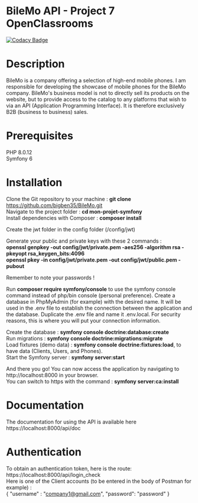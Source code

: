 # BileMo API - Project 7 OpenClassrooms

[![Codacy Badge](https://app.codacy.com/project/badge/Grade/0b8d754e980b47afbb53006c7e672f12)](https://app.codacy.com/gh/bigben35/BileMo/dashboard?utm_source=gh&utm_medium=referral&utm_content=&utm_campaign=Badge_grade)

# Description
BileMo is a company offering a selection of high-end mobile phones.
I am responsible for developing the showcase of mobile phones for the BileMo company. BileMo's business model is not to directly sell its products on the website, but to provide access to the catalog to any platforms that wish to via an API (Application Programming Interface). It is therefore exclusively B2B (business to business) sales.

# Prerequisites
PHP 8.0.12  
Symfony 6

# Installation
Clone the Git repository to your machine : **git clone** https://github.com/bigben35/BileMo.git  
Navigate to the project folder : **cd mon-projet-symfony**  
Install dependencies with Composer : **composer install**  

Create the jwt folder in the config folder (/config/jwt)  

Generate your public and private keys with these 2 commands :   
**openssl genpkey -out config/jwt/private.pem -aes256 -algorithm rsa -pkeyopt rsa_keygen_bits:4096**  
**openssl pkey -in config/jwt/private.pem -out config/jwt/public.pem -pubout**  

Remember to note your passwords !  

Run **composer require symfony/console** to use the symfony console command instead of php/bin console (personal preference). 
Create a database in PhpMyAdmin (for example) with the desired name. It will be used in the .env file to establish the connection between the application and the database. Duplicate the .env file and name it .env.local. For security reasons, this is where you will put your connection information.  

Create the database : **symfony console doctrine:database:create**    
Run migrations : **symfony console doctrine:migrations:migrate**  
Load fixtures (demo data) : **symfony console doctrine:fixtures:load**, to have data (Clients, Users, and Phones).  
Start the Symfony server : **symfony server:start**  

And there you go! You can now access the application by navigating to http://localhost:8000 in your browser.  
You can switch to https with the command : **symfony server:ca:install**

# Documentation
The documentation for using the API is available here https://localhost:8000/api/doc

# Authentication
To obtain an authentication token, here is the route: https://localhost:8000/api/login_check  
Here is one of the Client accounts (to be entered in the body of Postman for example) :   
{
    "username" : "company1@gmail.com",
    "password": "password"
}
